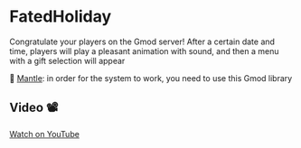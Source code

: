 # FatedHoliday
Congratulate your players on the Gmod server! After a certain date and time, players will play a pleasant animation with sound, and then a menu with a gift selection will appear

🔧 [Mantle](https://github.com/darkfated/mantle): in order for the system to work, you need to use this Gmod library

## Video 📽️
[Watch on YouTube](https://youtu.be/Mg-9J56-4ZI)

